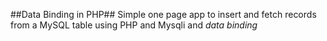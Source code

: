 ##Data Binding in PHP##
Simple one page app to insert and fetch records from a MySQL table using PHP and Mysqli and *data binding*
